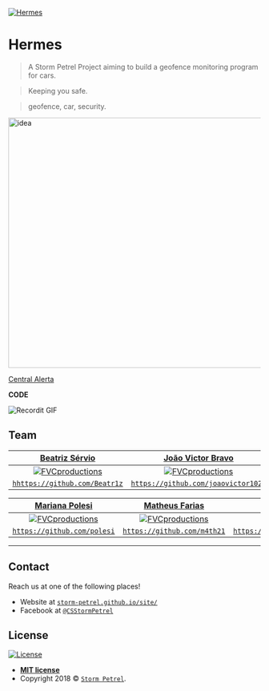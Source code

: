 <a href="https://storm-petrel.github.io/site/"><img src="https://raw.githubusercontent.com/Storm-Petrel/Hermes/master/Media/logo.png" title="Hermes" alt="Hermes"></a>

# Hermes

> A Storm Petrel Project aiming to build a geofence monitoring program for cars.

> Keeping you safe.

> geofence, car, security.

<img src="https://raw.githubusercontent.com/Storm-Petrel/Hermes/master/Media/hermes.gif" title="Idea" alt="idea" height="500" width="600">

[Central Alerta](https://s3.amazonaws.com/img0.recordit.co/eeQhldxohy.mp4?AWSAccessKeyId=AKIAINSRFOQXTN4DT46A&Expires=1543863854&Signature=YhYHqkEBvfpz9HedsqSPjH35f9A%3D)


**CODE**

![Recordit GIF](http://g.recordit.co/Rw5bXM5S20.gif)


## Team

| <a href="https://github.com/Beatr1z" target="_blank">**Beatriz Sérvio**</a> | <a href="https://github.com/joaovictor1020" target="_blank">**João Victor Bravo**</a> | <a href="https://github.com/leon13344" target="_blank">**Leonardo Rodrigues**</a> |
| :---: |:---:| :---:|
| [![FVCproductions](https://avatars1.githubusercontent.com/u/40302576?v=3&s=200)](https://github.com/Beatr1z)    | [![FVCproductions](https://avatars0.githubusercontent.com/u/39501506?v=3&s=200)](https://github.com/joaovictor1020) | [![FVCproductions](https://avatars3.githubusercontent.com/u/40325429?v=3&s=200)](http://fvcproductions.com)  |
| <a href="https://github.com/Beatr1z" target="_blank">`hhttps://github.com/Beatr1z`</a> | <a href="https://github.com/joaovictor1020" target="_blank">`https://github.com/joaovictor1020`</a> | <a href="https://github.com/leon13344" target="_blank">`https://github.com/leon13344`</a> |

| <a href="https://github.com/polesi" target="_blank">**Mariana Polesi**</a> | <a href="https://github.com/m4th21" target="_blank">**Matheus Farias**</a> | <a href="https://github.com/tiagovalenca" target="_blank">**Tiago Valença**</a> |
| :---: |:---:| :---:|
| [![FVCproductions](https://avatars2.githubusercontent.com/u/40322420?v=3&s=200)](http://fvcproductions.com)    | [![FVCproductions](https://avatars0.githubusercontent.com/u/38105118?v=3&s=200)](https://github.com/m4th21) | [![FVCproductions](https://avatars2.githubusercontent.com/u/36921610?v=3&s=200)](https://github.com/tiagovalenca)  |
| <a href="https://github.com/polesi" target="_blank">`https://github.com/polesi`</a> | <a href="https://github.com/m4th21" target="_blank">`https://github.com/m4th21`</a> | <a href="https://github.com/tiagovalenca" target="_blank">`https://github.com/tiagovalenca`</a> |

---

## Contact

Reach us at one of the following places!

- Website at <a href="https://storm-petrel.github.io/site/" target="_blank">`storm-petrel.github.io/site/`</a>
- Facebook at <a href="https://www.facebook.com/CSStormPetrel/" target="_blank">`@CSStormPetrel`</a>


## License

[![License](http://img.shields.io/:license-mit-blue.svg?style=flat-square)](http://badges.mit-license.org)

- **[MIT license](http://opensource.org/licenses/mit-license.php)**
- Copyright 2018 © <a href="https://storm-petrel.github.io/site/" target="_blank"> `Storm Petrel`</a>.
